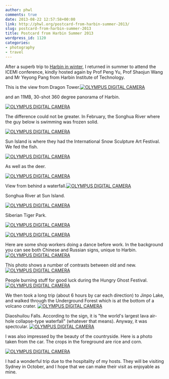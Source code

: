 ```yaml
---
author: phwl
comments: true
date: 2013-08-22 12:57:58+00:00
link: http://phwl.org/postcard-from-harbin-summer-2013/
slug: postcard-from-harbin-summer-2013
title: Postcard from Harbin Summer 2013
wordpress_id: 1120
categories:
- photography
- travel
---
```


After a superb trip to [Harbin in winter](http://www.phwl.org/postcard-from-harbin/), I returned in summer to attend the ICEMI conference, kindly hosted again by Prof Peng Yu, Prof Shaojun Wang and Mr Yeyong Pang from Harbin Institute of Technology.

This is the view from Dragon Tower.[![OLYMPUS DIGITAL CAMERA](http://www.phwl.org/wp-content/uploads/2013/08/P8193616-1024x270.jpg)](http://www.phwl.org/wp-content/uploads/2013/08/P8193616.jpg)

and an 11MB, 30-shot 360 degree panorama of Harbin.

[![OLYMPUS DIGITAL CAMERA](/assets/images/2013/08/harbin-pano3-1024x94.jpg)](/assets/images/2013/08/harbin-pano3.jpg)
<!-- more -->

The difference could not be greater. In February, the Songhua River where the guy below is swimming was frozen solid.

[![OLYMPUS DIGITAL CAMERA](http://www.phwl.org/wp-content/uploads/2013/08/P8152916-1024x768.jpg)](http://www.phwl.org/wp-content/uploads/2013/08/P8152916.jpg)

Sun Island is where they had the International Snow Sculpture Art Festival. We fed the fish.

[![OLYMPUS DIGITAL CAMERA](http://www.phwl.org/wp-content/uploads/2013/08/P8152975-1024x768.jpg)](http://www.phwl.org/wp-content/uploads/2013/08/P8152975.jpg)

As well as the deer.

[![OLYMPUS DIGITAL CAMERA](http://www.phwl.org/wp-content/uploads/2013/08/P8153140-1024x768.jpg)](http://www.phwl.org/wp-content/uploads/2013/08/P8153140.jpg)

View from behind a waterfall.[![OLYMPUS DIGITAL CAMERA](http://www.phwl.org/wp-content/uploads/2013/08/P8153123-1024x768.jpg)](http://www.phwl.org/wp-content/uploads/2013/08/P8153123.jpg)

Songhua River at Sun Island.

[![OLYMPUS DIGITAL CAMERA](http://www.phwl.org/wp-content/uploads/2013/08/P8153164-1024x768.jpg)](http://www.phwl.org/wp-content/uploads/2013/08/P8153164.jpg)

Siberian Tiger Park.

[![OLYMPUS DIGITAL CAMERA](http://www.phwl.org/wp-content/uploads/2013/08/P8183278-1024x767.jpg)](http://www.phwl.org/wp-content/uploads/2013/08/P8183278.jpg)

[![OLYMPUS DIGITAL CAMERA](http://www.phwl.org/wp-content/uploads/2013/08/P8183366-1024x768.jpg)](http://www.phwl.org/wp-content/uploads/2013/08/P8183366.jpg)

Here are some shop workers doing a dance before work. In the background you can see both Chinese and Russian signs, unique to Harbin.[![OLYMPUS DIGITAL CAMERA](http://www.phwl.org/wp-content/uploads/2013/08/P8163181-1024x768.jpg)](http://www.phwl.org/wp-content/uploads/2013/08/P8163181.jpg)

This photo shows a number of contrasts between old and new.[![OLYMPUS DIGITAL CAMERA](http://www.phwl.org/wp-content/uploads/2013/08/P8193595-1024x768.jpg)](http://www.phwl.org/wp-content/uploads/2013/08/P8193595.jpg)

People burning stuff for good luck during the Hungry Ghost Festival.[![OLYMPUS DIGITAL CAMERA](http://www.phwl.org/wp-content/uploads/2013/08/P8203759-1024x768.jpg)](http://www.phwl.org/wp-content/uploads/2013/08/P8203759.jpg)

We then took a long trip (about 6 hours by car each direction) to Jinpo Lake, and walked through the Underground Forest which is at the bottom of a volcano crater. [![OLYMPUS DIGITAL CAMERA](http://www.phwl.org/wp-content/uploads/2013/08/P8213813-768x1024.jpg)](http://www.phwl.org/wp-content/uploads/2013/08/P8213813.jpg)

Diaoshuilou Falls. According to the sign, it is "the world's largest lava air-hole collapse-type waterfall" (whatever that means). Anyway, it was spectcular. [![OLYMPUS DIGITAL CAMERA](http://www.phwl.org/wp-content/uploads/2013/08/P8223887-1024x404.jpg)](http://www.phwl.org/wp-content/uploads/2013/08/P8223887.jpg)

I was also impressed by the beauty of the countryside. Here is a photo taken from the car. The crops in the foreground are rice and corn.

[![OLYMPUS DIGITAL CAMERA](http://www.phwl.org/wp-content/uploads/2013/08/P8223939-1024x768.jpg)](http://www.phwl.org/wp-content/uploads/2013/08/P8223939.jpg)

I had a wonderful trip due to the hospitality of my hosts. They will be visiting Sydney in October, and I hope that we can make their visit as enjoyable as mine.



